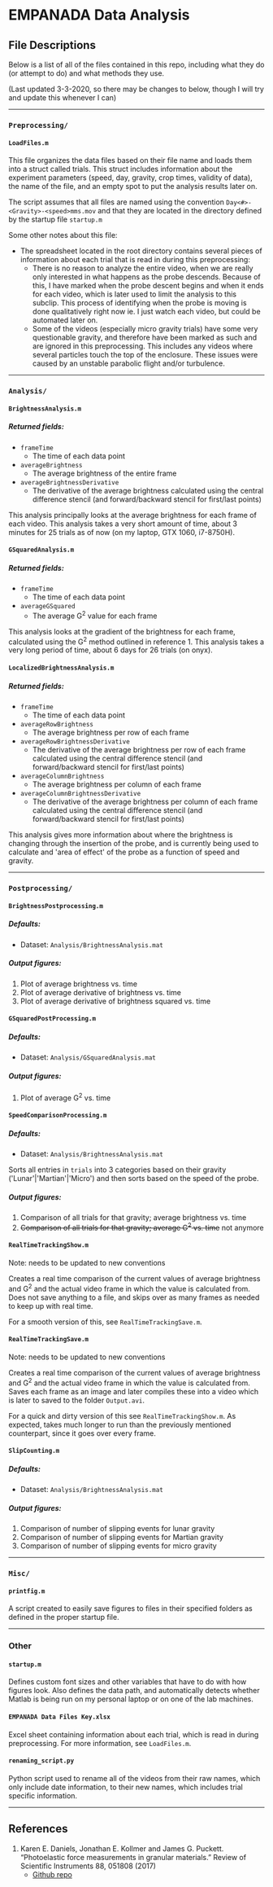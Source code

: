 # EMPANADA Data Analysis

## File Descriptions

Below is a list of all of the files contained in this repo, including what they do (or attempt to do) and what methods they use.

(Last updated 3-3-2020, so there may be changes to below, though I will try and update this whenever I can)

---
### `Preprocessing/`

#### `LoadFiles.m`

This file organizes the data files based on their file name and loads them into a struct called trials. This struct includes information about the experiment parameters (speed, day, gravity, crop times, validity of data), the name of the file, and an empty spot to put the analysis results later on.

The script assumes that all files are named using the convention `Day<#>-<Gravity>-<speed>mms.mov` and that they are located in the directory defined by the startup file `startup.m`

Some other notes about this file:
- The spreadsheet located in the root directory contains several pieces of information about each trial that is read in during this preprocessing:
    - There is no reason to analyze the entire video, when we are really only interested in what happens as the probe descends. Because of this, I have marked when the probe descent begins and when it ends for each video, which is later used to limit the analysis to this subclip. This process of identifying when the probe is moving is done qualitatively right now ie. I just watch each video, but could be automated later on.
    - Some of the videos (especially micro gravity trials) have some very questionable gravity, and therefore have been marked as such and are ignored in this preprocessing. This includes any videos where several particles touch the top of the enclosure. These issues were caused by an unstable parabolic flight and/or turbulence.

---
### `Analysis/`

#### `BrightnessAnalysis.m`

##### Returned fields:
- `frameTime`
    - The time of each data point
- `averageBrightness`
    - The average brightness of the entire frame
- `averageBrightnessDerivative`
    - The derivative of the average brightness calculated using the central difference stencil (and forward/backward stencil for first/last points)

This analysis principally looks at the average brightness for each frame of each video. This analysis takes a very short amount of time, about 3 minutes for 25 trials as of now (on my laptop, GTX 1060, i7-8750H).

#### `GSquaredAnalysis.m`

##### Returned fields:
- `frameTime`
    - The time of each data point
- `averageGSquared`
    - The average G<sup>2</sup> value for each frame

This analysis looks at the gradient of the brightness for each frame, calculated using the G<sup>2</sup> method outlined in reference 1. This analysis takes a very long period of time, about 6 days for 26 trials (on onyx).

#### `LocalizedBrightnessAnalysis.m`

##### Returned fields:
- `frameTime`
    - The time of each data point
- `averageRowBrightness`
    - The average brightness per row of each frame
- `averageRowBrightnessDerivative`
    - The derivative of the average brightness per row of each frame calculated using the central difference stencil (and forward/backward stencil for first/last points)
- `averageColumnBrightness`
    - The average brightness per column of each frame
- `averageColumnBrightnessDerivative`
    - The derivative of the average brightness per column of each frame calculated using the central difference stencil (and forward/backward stencil for first/last points)

This analysis gives more information about where the brightness is changing through the insertion of the probe, and is currently being used to calculate and 'area of effect' of the probe as a function of speed and gravity.

---
### `Postprocessing/`

#### `BrightnessPostprocessing.m`

##### Defaults:
- Dataset: `Analysis/BrightnessAnalysis.mat`

##### Output figures:
1. Plot of average brightness vs. time
2. Plot of average derivative of brightness vs. time
3. Plot of average derivative of brightness squared vs. time


#### `GSquaredPostProcessing.m`

##### Defaults:
- Dataset: `Analysis/GSquaredAnalysis.mat`

##### Output figures:
1. Plot of average G<sup>2</sup> vs. time

#### `SpeedComparisonProcessing.m`

##### Defaults:
- Dataset: `Analysis/BrightnessAnalysis.mat`

Sorts all entries in `trials` into 3 categories based on their gravity ('Lunar'|'Martian'|'Micro') and then sorts based on the speed of the probe.

##### Output figures:
1. Comparison of all trials for that gravity; average brightness vs. time
2. ~~Comparison of all trials for that gravity; average G<sup>2</sup> vs. time~~ not anymore

#### `RealTimeTrackingShow.m`

Note: needs to be updated to new conventions

Creates a real time comparison of the current values of average brightness and G<sup>2</sup> and the actual video frame in which the value is calculated from. Does not save anything to a file, and skips over as many frames as needed to keep up with real time.

For a smooth version of this, see `RealTimeTrackingSave.m`.

#### `RealTimeTrackingSave.m`

Note: needs to be updated to new conventions

Creates a real time comparison of the current values of average brightness and G<sup>2</sup> and the actual video frame in which the value is calculated from. Saves each frame as an image and later compiles these into a video which is later to saved to the folder `Output.avi`.

For a quick and dirty version of this see `RealTimeTrackingShow.m`. As expected, takes much longer to run than the previously mentioned counterpart, since it goes over every frame.

#### `SlipCounting.m`

##### Defaults:
- Dataset: `Analysis/BrightnessAnalysis.mat`

##### Output figures:
1. Comparison of number of slipping events for lunar gravity
2. Comparison of number of slipping events for Martian gravity
3. Comparison of number of slipping events for micro gravity

---
### `Misc/`

#### `printfig.m`

A script created to easily save figures to files in their specified folders as defined in the proper startup file.

---
### Other

#### `startup.m`

Defines custom font sizes and other variables that have to do with how figures look. Also defines the data path, and automatically detects whether Matlab is being run on my personal laptop or on one of the lab machines.

#### `EMPANADA Data Files Key.xlsx`

Excel sheet containing information about each trial, which is read in during preprocessing. For more information, see `LoadFiles.m`.

#### `renaming_script.py`

Python script used to rename all of the videos from their raw names, which only include date information, to their new names, which includes trial specific information.

---
## References

1. Karen E. Daniels, Jonathan E. Kollmer and James G. Puckett. “Photoelastic force measurements in granular materials.” Review of Scientific Instruments 88, 051808 (2017)
    - [Github repo](https://github.com/DanielsNonlinearLab/Gsquared)

